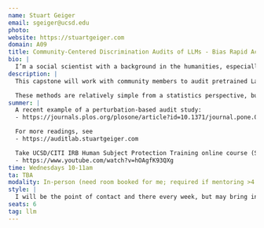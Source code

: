 ```yaml
---
name: Stuart Geiger
email: sgeiger@ucsd.edu
photo:
website: https://stuartgeiger.com
domain: A09
title: Community-Centered Discrimination Audits of LLMs - Bias Rapid Action Teams
bio: |
  I’m a social scientist with a background in the humanities, especially history and philosophy of science and technology, but I have enough expertise in computer science and data science to make trouble. I believe that data science systems should be fair, transparent, and accountable to the public, but that most are currently not. A lot of my research is in community-centered content moderation NLP systems for user-generated content, especially Wikipedia, where I formerly worked on their ML models and systems.
description: |
  This capstone will work with community members to audit pretrained Large Language Models for discrimination and bias, using perturbation-based or controlled-experimental methods. These systematically vary a template prompt along a potential type of discrimination, then observe differences in outputs. For example, if you ask ChatGPT (or TritonGPT) to act as a college admissions reviewer, does an application's score change if it references the Mens vs Womens basketball team? Or being on the lacrosse versus basketball team? Or being from La Jolla versus San Ysidro?

  These methods are relatively simple from a statistics perspective, but the hard part is knowing what kinds of discrimination are of most concern to the people who will be impacted by model outputs and creating real-world template prompts that test for those concerns. This capstone will be centered around **talking and listening to real people** about their concerns with LLMs in real-world contexts, then using our data science expertise in a more consulting-style mode. If a team chooses university admissions, they might work with students, high school counselors, professors, and/or admissions staff. All students must take and pass the 3-hour UCSD/CITI IRB Human Subject Protection Training online course (Social and Behavioral Basic) by week 3 of Fall.
summer: |
  A recent example of a perturbation-based audit study:  
  - https://journals.plos.org/plosone/article?id=10.1371/journal.pone.0318500

  For more readings, see  
  - https://auditlab.stuartgeiger.com

  Take UCSD/CITI IRB Human Subject Protection Training online course (Social and Behavioral Basic), must complete by week 3 of Fall, but good to do it earlier. Register at citiprogram.org and see this video for how to register:  
  - https://www.youtube.com/watch?v=hOAgfK93QXg
time: Wednesdays 10-11am
ta: TBA
modality: In-person (need room booked for me; required if mentoring >4 students in-person)
style: |
  I will be the point of contact and there every week, but may bring in collaborators and my grad student advisees. I intentionally do not run a "lab", but I do have a "constellation of collaboration." Students can choose their own particular context in which LLMs are deployed and which kinds of community members / impacted people they want to consult.
seats: 6
tag: llm
---
```

